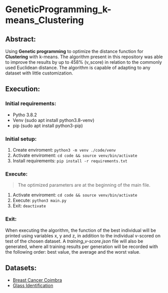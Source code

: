 # GeneticProgramming_k-means_Clustering
## Abstract:
Using **Genetic programming** to optimize the distance function for **Clustering** with k-means. The algorithm present in this repository was able to improve the results by up to 458% (v_score) in relation to the commonly used Euclidean distance.
The algorithm is capable of adapting to any dataset with little customization.

## Execution:
### Initial requirements:
* Pytho 3.8.2
* Venv (sudo apt install python3.8-venv)
* pip (sudo apt install python3-pip)

### Initial setup:
1. Create enviroment:    `python3 -m venv ./code/venv`
2. Activate enviroment:  `cd code && source venv/bin/activate`
3. Install requirements: `pip install -r requirements.txt`

### Execute:
> The optimized parameters are at the beginning of the main file.
1. Activate enviroment:  `cd code && source venv/bin/activate`
2. Execute: `python3 main.py`
3. Exit: `deactivate`


### Exit:
When executing the algorithm, the function of the best individual will be printed using variables x, y and z, in addition to the individual v-scored on test of the chosen dataset. A *training_v-score.json* file will also be generated, where all training results per generation will be recorded with the following order: best value, the average and the worst value.


## Datasets:
* [Breast Cancer Coimbra](http://archive.ics.uci.edu/ml/datasets/Breast+Cancer+Coimbra)
* [Glass Identification](https://archive.ics.uci.edu/ml/datasets/glass+identification)



